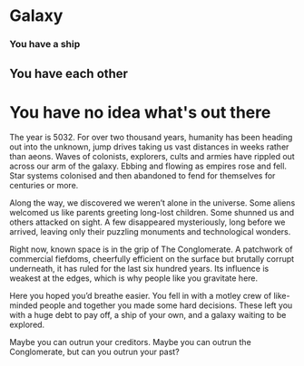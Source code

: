 # Galaxy

### You have a ship
## You have each other
# You have no idea what's out there

The year is 5032. For over two thousand years, humanity has been heading out into the unknown, jump drives taking us vast distances in weeks rather than aeons. 
Waves of colonists, explorers, cults and armies have rippled out across our arm of the galaxy. Ebbing and flowing as empires rose and fell. Star systems colonised and then abandoned to fend for themselves for centuries or more.  

Along the way, we discovered we weren’t alone in the universe. Some aliens welcomed us like parents greeting long-lost children. Some shunned us and others attacked on sight. A few disappeared mysteriously, long before we arrived, leaving only their puzzling monuments and technological wonders.  

Right now, known space is in the grip of The Conglomerate.  A patchwork of commercial fiefdoms, cheerfully efficient on the surface but brutally corrupt underneath, it has ruled for the last six hundred years. Its influence is weakest at the edges, which is why people like you gravitate here.  

Here you hoped you’d breathe easier.  You fell in with a motley crew of like-minded people and together you made some hard decisions. These left you with a huge debt to pay off, a ship of your own, and a galaxy waiting to be explored.  

Maybe you can outrun your creditors. Maybe you can outrun the Conglomerate, but can you outrun your past?
